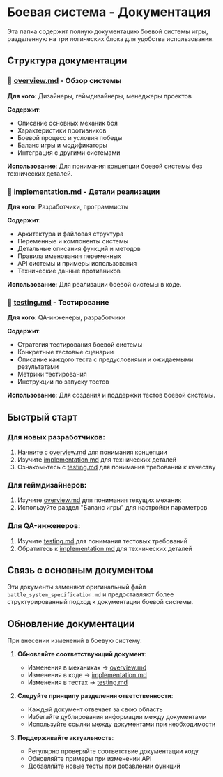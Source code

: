 # Боевая система - Документация

Эта папка содержит полную документацию боевой системы игры, разделенную на три логических блока для удобства использования.

## Структура документации

### 📖 [overview.md](overview.md) - Обзор системы

**Для кого**: Дизайнеры, геймдизайнеры, менеджеры проектов

**Содержит**:

- Описание основных механик боя
- Характеристики противников
- Боевой процесс и условия победы
- Баланс игры и модификаторы
- Интеграция с другими системами

**Использование**: Для понимания концепции боевой системы без технических деталей.

### 🔧 [implementation.md](implementation.md) - Детали реализации

**Для кого**: Разработчики, программисты

**Содержит**:

- Архитектура и файловая структура
- Переменные и компоненты системы
- Детальные описания функций и методов
- Правила именования переменных
- API системы и примеры использования
- Технические данные противников

**Использование**: Для реализации боевой системы в коде.

### 🧪 [testing.md](testing.md) - Тестирование

**Для кого**: QA-инженеры, разработчики

**Содержит**:

- Стратегия тестирования боевой системы
- Конкретные тестовые сценарии
- Описание каждого теста с предусловиями и ожидаемыми результатами
- Метрики тестирования
- Инструкции по запуску тестов

**Использование**: Для создания и поддержки тестов боевой системы.

## Быстрый старт

### Для новых разработчиков:

1. Начните с [overview.md](overview.md) для понимания концепции
2. Изучите [implementation.md](implementation.md) для технических деталей
3. Ознакомьтесь с [testing.md](testing.md) для понимания требований к качеству

### Для геймдизайнеров:

1. Изучите [overview.md](overview.md) для понимания текущих механик
2. Используйте раздел "Баланс игры" для настройки параметров

### Для QA-инженеров:

1. Изучите [testing.md](testing.md) для понимания тестовых требований
2. Обратитесь к [implementation.md](implementation.md) для технических деталей

## Связь с основным документом

Эти документы заменяют оригинальный файл `battle_system_specification.md` и предоставляют более структурированный подход к документации боевой системы.

## Обновление документации

При внесении изменений в боевую систему:

1. **Обновляйте соответствующий документ**:

   - Изменения в механиках → [overview.md](overview.md)
   - Изменения в коде → [implementation.md](implementation.md)
   - Изменения в тестах → [testing.md](testing.md)

2. **Следуйте принципу разделения ответственности**:

   - Каждый документ отвечает за свою область
   - Избегайте дублирования информации между документами
   - Используйте ссылки между документами при необходимости

3. **Поддерживайте актуальность**:
   - Регулярно проверяйте соответствие документации коду
   - Обновляйте примеры при изменении API
   - Добавляйте новые тесты при добавлении функций
